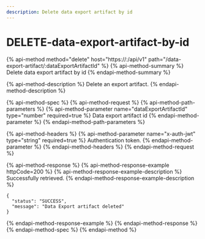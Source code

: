 ```yaml
---
description: Delete data export artifact by id
---
```


# DELETE-data-export-artifact-by-id

{% api-method method="delete" host="https://<host>:<port>/api/v1" path="/data-export-artifact/:dataExportArtifactId" %}
{% api-method-summary %}
Delete data export artifact by id
{% endapi-method-summary %}

{% api-method-description %}
Delete an export artifact.
{% endapi-method-description %}

{% api-method-spec %}
{% api-method-request %}
{% api-method-path-parameters %}
{% api-method-parameter name="dataExportArtifactId" type="number" required=true %}
Data export artifact id
{% endapi-method-parameter %}
{% endapi-method-path-parameters %}

{% api-method-headers %}
{% api-method-parameter name="x-auth-jwt" type="string" required=true %}
Authentication token.
{% endapi-method-parameter %}
{% endapi-method-headers %}
{% endapi-method-request %}

{% api-method-response %}
{% api-method-response-example httpCode=200 %}
{% api-method-response-example-description %}
Successfully retrieved.
{% endapi-method-response-example-description %}

```
{
  "status": "SUCCESS",
  "message": "Data Export artifact deleted"
}
```
{% endapi-method-response-example %}
{% endapi-method-response %}
{% endapi-method-spec %}
{% endapi-method %}




